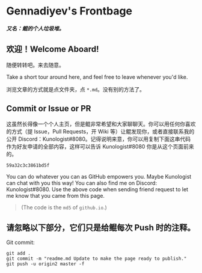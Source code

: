 # Gennadiyev's Frontbage

***又名：鲲的个人垃圾堆。***

## 欢迎！Welcome Aboard!

随便转转吧。来去随意。

Take a short tour around here, and feel free to leave whenever you'd like.

浏览文章的方式就是点文件夹，点 `*.md`。没有别的方法了。

## Commit or Issue or PR

这虽然长得像一个个人主页，但是鲲非常希望和大家聊聊天。你可以用任何你喜欢的方式（提 Issue，Pull Requests，开 Wiki 等）让鲲发现你，或者直接联系我的公开 Discord：Kunologist#8080。记得说明来意，你可以用复制下面这串代码作为好友申请的全部内容，这样可以告诉 Kunologist#8080 你是从这个页面前来的。

`59a32c3c3861bd5f`

You can do whatever you can as GitHub empowers you. Maybe Kunologist can chat with you this way! You can also find me on Discord: Kunologist#8080. Use the above code when sending friend request to let me know that you came from this page.

> (The code is the `md5` of `github.io`.)

## 请忽略以下部分，它们只是给鲲每次 Push 时的注释。

Git commit:

```git
git add .
git commit -m "readme.md Update to make the page ready to publish."
git push -u origin2 master -f
```
